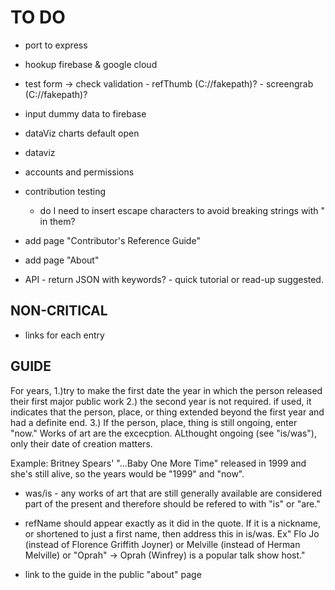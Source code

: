 # TO DO
* port to express
*	hookup firebase & google cloud

* test form
	-> check validation
			- refThumb (C://fakepath)?
			- screengrab (C://fakepath)?

* input dummy data to firebase

* dataViz charts default open
* dataviz

* accounts and permissions

* contribution testing
	- do I need to insert escape characters to avoid breaking strings with " in them?

* add page "Contributor's Reference Guide"
* add page "About"

* API - return JSON with keywords? - quick tutorial or read-up suggested.

## NON-CRITICAL
* links for each entry


## GUIDE
For years, 
1.)try to make the first date the year in which the person released their first major public work 
2.) the second year is not required. if used, it indicates that the person, place, or thing extended beyond the first year and had a definite end. 
3.) If the person, place, thing is still ongoing, enter "now." Works of art are the excecption. ALthought ongoing (see "is/was"), only their date of creation matters. 

Example: Britney Spears' "...Baby One More Time" released in 1999 and she's still alive, so the years would be "1999" and "now".

* was/is - any works of art that are still generally available are considered part of the present and therefore should be refered to with "is" or "are." 

* refName should appear exactly as it did in the quote. If it is a nickname, or shortened to just a first name, then address this in is/was. Ex" Flo Jo (instead of Florence Griffith Joyner) or Melville (instead of Herman Melville)
or "Oprah" -> Oprah (Winfrey) is a popular talk show host."

* link to the guide in the public "about" page